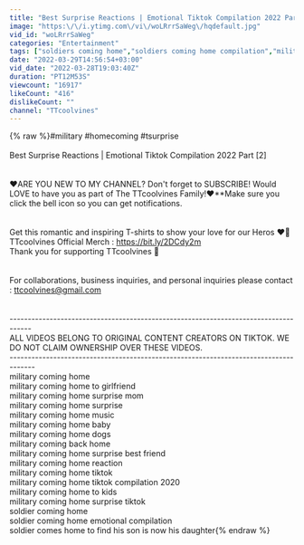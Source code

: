 ```yaml
---
title: "Best Surprise Reactions | Emotional Tiktok Compilation 2022 Part [2]"
image: "https:\/\/i.ytimg.com\/vi\/woLRrrSaWeg\/hqdefault.jpg"
vid_id: "woLRrrSaWeg"
categories: "Entertainment"
tags: ["soldiers coming home","soldiers coming home compilation","military homecoming"]
date: "2022-03-29T14:56:54+03:00"
vid_date: "2022-03-28T19:03:40Z"
duration: "PT12M53S"
viewcount: "16917"
likeCount: "416"
dislikeCount: ""
channel: "TTcoolvines"
---
```

{% raw %}#military #homecoming #tsurprise<br /><br />Best Surprise Reactions | Emotional Tiktok Compilation 2022 Part [2]<br /><br /><br />❤️ARE YOU NEW TO MY CHANNEL?  Don't forget to SUBSCRIBE! Would LOVE to have you as part of The TTcoolvines Family!❤️**Make sure you click the bell icon so you can get notifications.<br /><br /><br />Get this romantic and inspiring T-shirts to show your love for our Heros ❤️‍🔥<br />TTcoolvines Official Merch : <a rel="nofollow" target="blank" href="https://bit.ly/2DCdy2m">https://bit.ly/2DCdy2m</a><br />Thank you for supporting TTcoolvines 🙏<br /><br /><br />For collaborations, business inquiries, and personal inquiries please contact  : ttcoolvines@gmail.com<br /><br /><br />------------------------------------------------------------------------------------<br />ALL VIDEOS BELONG TO ORIGINAL CONTENT CREATORS ON TIKTOK. WE DO NOT CLAIM OWNERSHIP OVER THESE VIDEOS. <br />-------------------------------------------------------------------------------------<br />military coming home<br />military coming home to girlfriend<br />military coming home surprise mom<br />military coming home surprise<br />military coming home music<br />military coming home baby<br />military coming home dogs<br />military coming back home<br />military coming home surprise best friend<br />military coming home reaction<br />military coming home tiktok<br />military coming home tiktok compilation 2020<br />military coming home to kids<br />military coming home surprise tiktok<br />soldier coming home<br />soldier coming home emotional compilation<br />soldier comes home to find his son is now his daughter{% endraw %}
